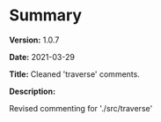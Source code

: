 # Summary

**Version:** 1.0.7

**Date:** 2021-03-29

**Title:** Cleaned 'traverse' comments.

**Description:**

Revised commenting for './src/traverse'